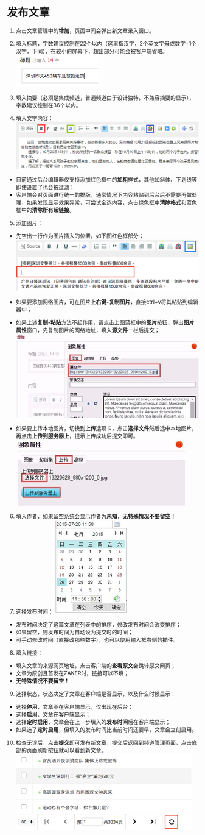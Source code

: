 # 发布文章

1. 点击文章管理中的**增加**，页面中间会弹出新文章录入窗口。
2. 填入标题，字数建议控制在22个以内（这里指汉字，2个英文字母或数字=1个汉字，下同），在较小的屏幕下，超出部分可能会被客户端省略。
![](img/4-1.png)

3. 填入摘要（必须是集成频道，普通频道由于设计独特，不兼容摘要的显示），字数建议控制在36个以内。
4. 填入文字内容：
![](img/4-2.jpg)

  - 目前通过后台编辑器仅支持添加红色框中的**加粗**样式，其他如斜体、下划线等即使设置了也会被过滤；
  - 客户端会对页面进行统一的排版，通常情况下内容粘贴到后台后不需要再做处理，如果发现显示效果异常，可尝试全选内容，点击绿色框中**清除格式**和蓝色框中的**清除所有超链接**。

5. 添加图片：
  - 先空出一行作为图片插入的位置，如下图红色框部分；
![](img/4-3.png)

  - 如果要添加网络图片，可在图片上**右键-复制图片**，直接ctrl+v将其粘贴到编辑器中；
  - 如果上述**复制-粘贴**方法不起作用，请点击上图蓝框中的**图片**按钮，弹出**图片属性**窗口，先复制图片的网络地址，填入**源文件**一栏后提交；
![](img/4-4.png)

  - 如果要上传本地图片，切换到**上传**选项卡，点击**选择文件**然后选中本地图片，再点击**上传到服务器上**，提示上传成功后提交即可。
![](img/4-5.png)

6. 填入作者，如果留空系统会显示作者为**未知**，**无特殊情况不要留空！**
7. 选择发布时间：
![](img/4-6.png)

 - 发布时间决定了这篇文章在列表中的排序，修改发布时间会改变排序；
 - 如果留空，则发布时间为自动设为提交时的时间；
 - 可手动修改时间（直接改那些数字），也可以使用输入框右侧的插件。

8. 填入链接：
 - 填入文章的来源网页地址，点击客户端的**查看原文**会跳转原文网页；
 - 文章为原创且首发在ZAKER时，链接可以不填；
 - **无特殊情况不要留空！**

9. 选择状态，状态决定了文章在客户端是否显示，以及什么时候显示：
 - 选择**停用**，文章不在客户端显示，仅出现在后台；
 - 选择**启用**，文章在客户端显示；
 - 选择**定时启用**，文章会在上一步填入的**发布时间**后在客户端显示；
 - 如果选了**定时启用**，但填入的发布时间比当前时间还要早，文章会立刻启用。

10. 检查无误后，点击**提交**即可发布新文章，提交后返回到频道管理页面，点击底部的页面刷新按钮就可以看到新文章。
![](img/4-7.png)

